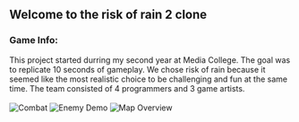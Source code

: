 ## Welcome to the risk of rain 2 clone

### Game Info: 
This project started durring my second year at Media College. The goal was to replicate 10 seconds of gameplay.
We chose risk of rain because it seemed like the most realistic choice to be challenging and fun at the same time.
The team consisted of 4 programmers and 3 game artists. <br><br>
![Combat](https://cdn.discordapp.com/attachments/398462594480078859/1029864042963157022/combat_demo.gif)
![Enemy Demo](https://cdn.discordapp.com/attachments/398462594480078859/1029864042254323882/risk_of_rain_enemy_behaviour.gif)
![Map Overview](https://cdn.discordapp.com/attachments/398462594480078859/1029864042627600455/Screenshot_2022-04-12_122434.jpg)

